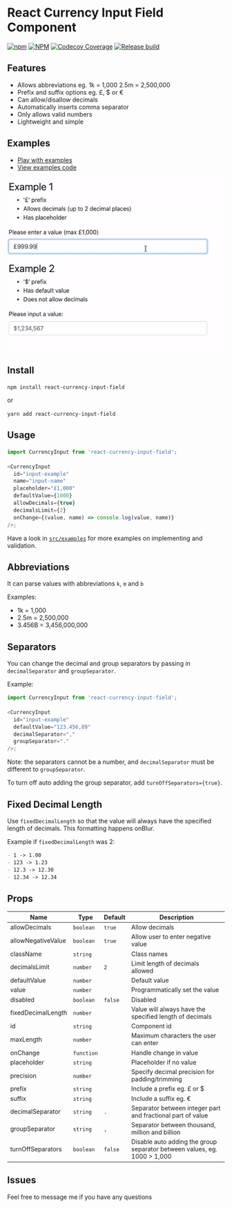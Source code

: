 # React Currency Input Field Component

[![npm](https://img.shields.io/npm/v/react-currency-input-field)](https://www.npmjs.com/package/react-currency-input-field) [![NPM](https://img.shields.io/npm/l/react-currency-input-field)](https://www.npmjs.com/package/react-currency-input-field) [![Codecov Coverage](https://img.shields.io/codecov/c/github/cchanxzy/react-currency-input-field)](https://codecov.io/gh/cchanxzy/react-currency-input-field/) [![Release build](https://github.com/cchanxzy/react-currency-input-field/workflows/Release/badge.svg)](https://github.com/cchanxzy/react-currency-input-field/actions?query=workflow%3ARelease)

## Features

- Allows abbreviations eg. 1k = 1,000 2.5m = 2,500,000
- Prefix and suffix options eg. £, \$ or €
- Can allow/disallow decimals
- Automatically inserts comma separator
- Only allows valid numbers
- Lightweight and simple

## Examples

- [Play with examples](https://cchanxzy.github.io/react-currency-input-field)
- [View examples code](https://github.com/cchanxzy/react-currency-input-field/blob/master/src/examples)

![React Currency Input Demo](demo/demo.gif)

## Install

`npm install react-currency-input-field`

or

`yarn add react-currency-input-field`

## Usage

```js
import CurrencyInput from 'react-currency-input-field';

<CurrencyInput
  id="input-example"
  name="input-name"
  placeholder="£1,000"
  defaultValue={1000}
  allowDecimals={true}
  decimalsLimit={2}
  onChange={(value, name) => console.log(value, name)}
/>;
```

Have a look in [`src/examples`](https://github.com/cchanxzy/react-currency-input-field/tree/master/src/examples) for more examples on implementing and validation.

## Abbreviations

It can parse values with abbreviations `k`, `m` and `b`

Examples:

- 1k = 1,000
- 2.5m = 2,500,000
- 3.456B = 3,456,000,000

## Separators

You can change the decimal and group separators by passing in `decimalSeparator` and `groupSeparator`.

Example:

```js
import CurrencyInput from 'react-currency-input-field';

<CurrencyInput
  id="input-example"
  defaultValue="123.456,89"
  decimalSeparator=","
  groupSeparator="."
/>;
```

Note: the separators cannot be a number, and `decimalSeparator` must be different to `groupSeparator`.

To turn off auto adding the group separator, add `turnOffSeparators={true}`.

## Fixed Decimal Length

Use `fixedDecimalLength` so that the value will always have the specified length of decimals. This formatting happens onBlur.

Example if `fixedDecimalLength` was 2:

```md
- 1 -> 1.00
- 123 -> 1.23
- 12.3 -> 12.30
- 12.34 -> 12.34
```

## Props

| Name               | Type       | Default | Description                                                              |
| ------------------ | ---------- | ------- | ------------------------------------------------------------------------ |
| allowDecimals      | `boolean`  | `true`  | Allow decimals                                                           |
| allowNegativeValue | `boolean`  | `true`  | Allow user to enter negative value                                       |
| className          | `string`   |         | Class names                                                              |
| decimalsLimit      | `number`   | `2`     | Limit length of decimals allowed                                         |
| defaultValue       | `number`   |         | Default value                                                            |
| value              | `number`   |         | Programmatically set the value                                           |
| disabled           | `boolean`  | `false` | Disabled                                                                 |
| fixedDecimalLength | `number`   |         | Value will always have the specified length of decimals                  |
| id                 | `string`   |         | Component id                                                             |
| maxLength          | `number`   |         | Maximum characters the user can enter                                    |
| onChange           | `function` |         | Handle change in value                                                   |
| placeholder        | `string`   |         | Placeholder if no value                                                  |
| precision          | `number`   |         | Specify decimal precision for padding/trimming                           |
| prefix             | `string`   |         | Include a prefix eg. £ or \$                                             |
| suffix             | `string`   |         | Include a suffix eg. €                                                   |
| decimalSeparator   | `string`   | `.`     | Separator between integer part and fractional part of value              |
| groupSeparator     | `string`   | `,`     | Separator between thousand, million and billion                          |
| turnOffSeparators  | `boolean`  | `false` | Disable auto adding the group separator between values, eg. 1000 > 1,000 |

## Issues

Feel free to message me if you have any questions
